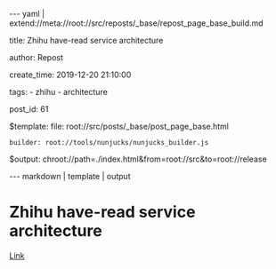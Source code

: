 --- yaml | extend://meta://root://src/reposts/_base/repost_page_base_build.md

title: Zhihu have-read service architecture

author: Repost

create_time: 2019-12-20 21:10:00

tags:
    - zhihu
    - architecture

post_id: 61

$template:
    file: root://src/posts/_base/post_page_base.html

    builder: root://tools/nunjucks/nunjucks_builder.js

$output: chroot://path=./index.html&from=root://src&to=root://release

--- markdown | template | output
# Zhihu have-read service architecture
[Link](https://mp.weixin.qq.com/s/JbFSrekTddqza2nVlKHP6w)
